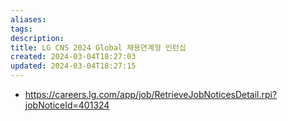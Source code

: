 ```yaml
---
aliases: 
tags: 
description:
title: LG CNS 2024 Global 채용연계형 인턴십
created: 2024-03-04T18:27:03
updated: 2024-03-04T18:27:15
---
```

- <https://careers.lg.com/app/job/RetrieveJobNoticesDetail.rpi?jobNoticeId=401324>
